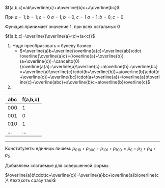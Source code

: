 $f(a,b,c)=ab\overline{c}+a\overline{b}c+a\overline{bc}$

При 
$a=1;b=1;c=0$
$a=1;b=0;c=1$
$a=1;b=0;c=0$

Функция принимает значение 1, при всех остальных 0

$f(a,b,c)=\overline{(\overline{a}<c)+(a<c)}$

1. Надо преобразовать к булеву базису
	- $=\overline{a}b+\overline{\overline{a}c}=\overline{ab}\cdot \overline{\overline{a}c}=(\overline{a}+\overline{b})(a+\overline{c})=\cancelto{0}{\overline{a}a}+\overline{a}\overline{c}+a\overline{b}+\overline{bc}=+\overline{a}\overline{c}\cdot(b+\overline{b})+a\overline{b}\cdot(c+\overline{c})+\overline{bc}\cdot(a+\overline{a})=\overline{a}b\overline{c}+\overline{abc}+a\overline{b}c+a\overline{b}\overline{c}$
2. 

| abc     | f(a,b,c) |
| ------- | -------- |
| 000     | 1        |
| 001     | 0        |
| 010     | 1        |
| $\dots$ | $\dots$  |

---
Конституэнты единицы пишем: $p_{010}+p_{000}+p_{101}+p_{100}=p_{0}+p_{2}+p_{4}+p_{5}$

Добавляем слагаемые для совершенной формы:

$\overline{a}b\cdot(c+\overline{c})=\overline{a}bc+\overline{a}b\overline{c}\ \text{хоть сразу так}$

